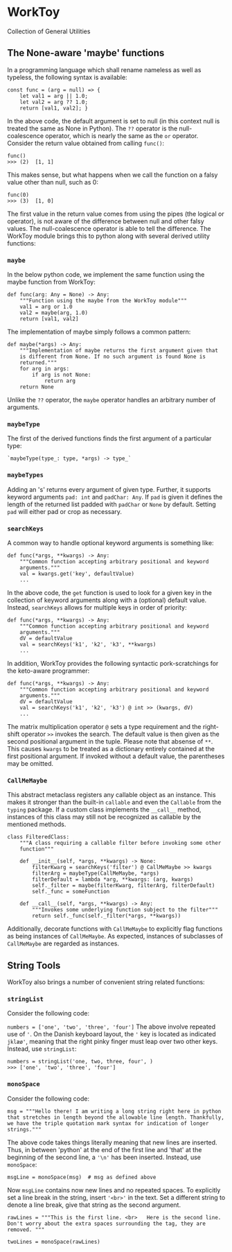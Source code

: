 # WorkToy
Collection of General Utilities

## The None-aware 'maybe' functions
In a programming language which shall rename nameless as well as typeless,
the following syntax is available:

    const func = (arg = null) => {
        let val1 = arg || 1.0;
        let val2 = arg ?? 1.0;
        return [val1, val2]; }

In the above code, the default argument is set to null (in this context 
null is treated the same as None in Python). The `??` operator is the 
null-coalescence operator, which is nearly the same as the `or` operator.  
Consider the return value obtained from calling `func()`:

    func()
    >>> (2)  [1, 1]

This makes sense, but what happens when we call the function on a falsy 
value other than null, such as 0:

    func(0)
    >>> (3)  [1, 0]

The first value in the return value comes from using the pipes (the 
logical or operator), is not aware of the difference between null and 
other falsy values. The null-coalescence operator is able to tell the 
difference. The WorkToy module brings this to python along with several 
derived utility functions:

### `maybe`

In the below python code, we implement the same function using the maybe 
function from WorkToy:

    def func(arg: Any = None) -> Any:
        """Function using the maybe from the WorkToy module"""
        val1 = arg or 1.0
        val2 = maybe(arg, 1.0)
        return [val1, val2]

The implementation of maybe simply follows a common pattern:

    def maybe(*args) -> Any:
        """Implementation of maybe returns the first argument given that 
        is different from None. If no such argument is found None is 
        returned."""
        for arg in args:
            if arg is not None: 
                return arg
        return None

Unlike the `??` operator, the `maybe` operator handles an arbitrary 
number of arguments. 

### `maybeType`

The first of the derived functions finds the first argument of a 
particular type:
    
    `maybeType(type_: type, *args) -> type_`

### `maybeTypes`

Adding an 's' returns every argument of given type. Further, it supports 
keyword arguments `pad: int` and `padChar: Any`. If `pad` is given it 
defines the length of the returned list padded with `padChar` or `None` 
by default. Setting `pad` will either pad or crop as necessary.

### `searchKeys`

A common way to handle optional keyword arguments is something like:
    
    def func(*args, **kwargs) -> Any:
        """Common function accepting arbitrary positional and keyword 
        arguments."""
        val = kwargs.get('key', defaultValue)
        ...

In the above code, the `get` function is used to look for a given key in 
the collection of keyword arguments along with a (optional) default value.
Instead, `searchKeys` allows for multiple keys in order of priority:

    def func(*args, **kwargs) -> Any:
        """Common function accepting arbitrary positional and keyword 
        arguments."""
        dV = defaultValue
        val = searchKeys('k1', 'k2', 'k3', **kwargs)
        ...

In addition, WorkToy provides the following syntactic pork-scratchings 
for the keto-aware programmer:

    def func(*args, **kwargs) -> Any:
        """Common function accepting arbitrary positional and keyword 
        arguments."""
        dV = defaultValue
        val = searchKeys('k1', 'k2', 'k3') @ int >> (kwargs, dV)
        ...

The matrix multiplication operator `@` sets a type requirement and the 
right-shift operator `>>` invokes the search. The default value is then 
given as the second positional argument in the tuple. Please note that 
absense of `**`. This causes `kwargs` to be treated as a dictionary 
entirely contained at the first positional argument. If invoked without a 
default value, the parentheses may be omitted. 

### `CallMeMaybe`

This abstract metaclass registers any callable object as an instance. 
This makes it stronger than the built-in `callable` and even the 
`Callable` from the `typing` package. If a custom class implements the 
`__call__` method, instances of this class may still not be recognized as 
callable by the mentioned methods.


    class FilteredClass:
        """A class requiring a callable filter before invoking some other 
        function"""

        def __init__(self, *args, **kwargs) -> None:
            filterKwarg = searchKeys('filter') @ CallMeMaybe >> kwargs
            filterArg = maybeType(CallMeMaybe, *args)
            filterDefault = lambda *arg, **kwargs: (arg, kwargs)
            self._filter = maybe(filterKwarg, filterArg, filterDefault)
            self._func = someFunction
        
        def __call__(self, *args, **kwargs) -> Any:
            """Invokes some underlying function subject to the filter"""
            return self._func(self._filter(*args, **kwargs))

Additionally, decorate functions with `CallMeMaybe` to explicitly flag 
functions as being instances of `CallMeMaybe`. As expected, instances of 
subclasses of `CallMeMaybe` are regarded as instances.

## String Tools

WorkToy also brings a number of convenient string related functions:

### `stringList`

Consider the following code:

`numbers = ['one', 'two', 'three', 'four']`
The above involve repeated use of `'`. On the Danish keyboard layout, the 
`'` key is located as indicated `jklæø'`, meaning that the right pinky 
finger must leap over two other keys. Instead, use `stringList`:

    numbers = stringList('one, two, three, four', )
    >>> ['one', 'two', 'three', 'four']

### `monoSpace`

Consider the following code:

    msg = """Hello there! I am writing a long string right here in python 
    that stretches in length beyond the allowable line length. Thankfully,
    we have the triple quotation mark syntax for indication of longer 
    strings."""

The above code takes things literally meaning that new lines are inserted.
Thus, in between 'python' at the end of the first line and 'that' at the 
beginning of the second line, a `'\n'` has been inserted. Instead, use 
`monoSpace`:

    msgLine = monoSpace(msg)  # msg as defined above

Now `msgLine` contains now new lines and no repeated spaces. To 
explicitly set a line break in the string, insert `'<br>'` in the text. 
Set a different string to denote a line break, give that string as the 
second argument.

    rawLines = """This is the first line. <br>   Here is the second line. 
    Don't worry about the extra spaces surrounding the tag, they are 
    removed. """
    
    twoLines = monoSpace(rawLines)
